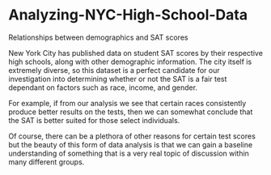 # Analyzing-NYC-High-School-Data
Relationships between demographics and SAT scores

New York City has published data on student SAT scores by their respective high schools, along with other demographic information. The city itself is extremely diverse, so this dataset is a perfect candidate for our investigation into determining whether or not the SAT is a fair test dependant on factors such as race, income, and gender.

For example, if from our analysis we see that certain races consistently produce better results on the tests, then we can somewhat conclude that the SAT is better suited for those select individuals. 

Of course, there can be a plethora of other reasons for certain test scores but the beauty of this form of data analysis is that we can gain a baseline understanding of something that is a very real topic of discussion within many different groups.
